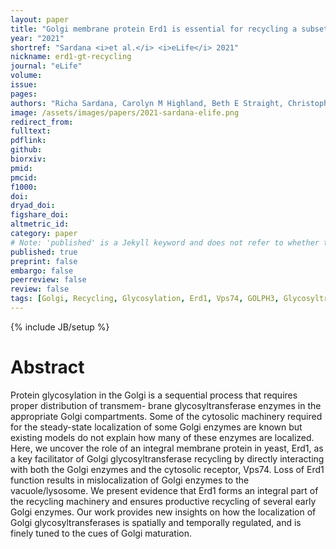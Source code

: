 ```yaml
---
layout: paper
title: "Golgi membrane protein Erd1 is essential for recycling a subset of Golgi glycosyltransferases"
year: "2021"
shortref: "Sardana <i>et al.</i> <i>eLife</i> 2021"
nickname: erd1-gt-recycling
journal: "eLife"
volume: 
issue: 
pages: 
authors: "Richa Sardana, Carolyn M Highland, Beth E Straight, Christopher F Chavez, J Christopher Fromme, Scott D Emr"
image: /assets/images/papers/2021-sardana-elife.png
redirect_from: 
fulltext: 
pdflink: 
github: 
biorxiv:
pmid: 
pmcid: 
f1000: 
doi: 
dryad_doi:
figshare_doi: 
altmetric_id: 
category: paper
# Note: 'published' is a Jekyll keyword and does not refer to whether the paper is published, but rather to whether this Markdown should be part of the rendered site.
published: true
preprint: false
embargo: false	
peerreview: false
review: false
tags: [Golgi, Recycling, Glycosylation, Erd1, Vps74, GOLPH3, Glycosyltransferase, COPI, COG complex]
---
```

{% include JB/setup %}

# Abstract 

Protein glycosylation in the Golgi is a sequential process that requires proper distribution of transmem- brane glycosyltransferase enzymes in the appropriate Golgi compartments. Some of the cytosolic machinery required for the steady-state localization of some Golgi enzymes are known but existing models do not explain how many of these enzymes are localized. Here, we uncover the role of an integral membrane protein in yeast, Erd1, as a key facilitator of Golgi glycosyltransferase recycling by directly interacting with both the Golgi enzymes and the cytosolic receptor, Vps74. Loss of Erd1 function results in mislocalization of Golgi enzymes to the vacuole/lysosome. We present evidence that Erd1 forms an integral part of the recycling machinery and ensures productive recycling of several early Golgi enzymes. Our work provides new insights on how the localization of Golgi glycosyltransferases is spatially and temporally regulated, and is finely tuned to the cues of Golgi maturation.
